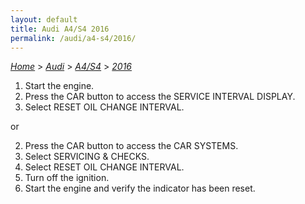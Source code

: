 ```yaml
---
layout: default
title: Audi A4/S4 2016
permalink: /audi/a4-s4/2016/
---
```

[*Home*](/) > [*Audi*](/audi/) > [*A4/S4*](/audi/a4-s4/) > [*2016*](/audi/a4-s4/2016/)

1. Start the engine.
2. Press the CAR button to access the SERVICE INTERVAL DISPLAY.
3. Select RESET OIL CHANGE INTERVAL.

or

2. Press the CAR button to access the CAR SYSTEMS.
3. Select SERVICING & CHECKS.
4. Select RESET OIL CHANGE INTERVAL.
5. Turn off the ignition.
6. Start the engine and verify the indicator has been reset.